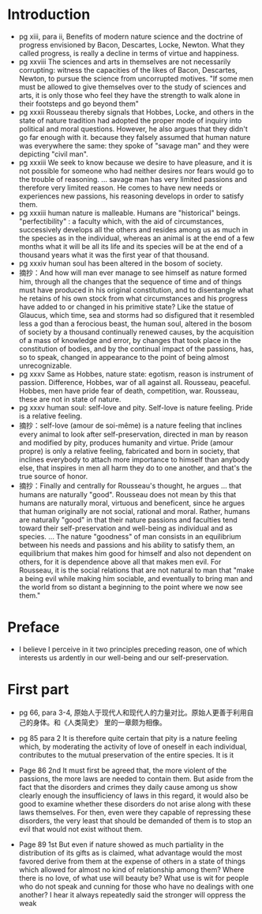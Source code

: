 # Introduction

* pg xiii, para ii,
  Benefits of modern nature science and the doctrine of progress envisioned
  by Bacon, Descartes, Locke, Newton. What they called progress, is really a decline in
  terms of virtue and happiness.
* pg xxviii The sciences and arts in themselves are not necessarily corrupting:
  witness the capacities of the likes of Bacon, Descartes, Newton, to pursue
  the science from uncorrupted motives. "If some men must be allowed to give
  themselves over to the study of sciences and arts, it is only those who feel
  they have the strength to walk alone in their footsteps and go beyond them"
* pg xxxii Rousseau thereby signals that Hobbes, Locke, and others in the state
  of nature tradition had adopted the proper mode of inquiry into political and
  moral questions. However, he also argues that they didn't go far enough with
  it. because they falsely assumed that human nature was everywhere the same:
  they spoke of "savage man" and they were depicting "civil man".
* pg xxxiii We seek to know because we desire to have pleasure, and it is not
  possible for someone who had neither desires nor fears would go to the trouble
  of reasoning. ... savage man has very limited passions and therefore very
  limited reason. He comes to have new needs or experiences new passions, his
  reasoning develops in order to satisfy them.
* pg xxxiii human nature is malleable. Humans are "historical" beings. "perfectibility"
  : a faculty which, with the aid of circumstances, successively develops all
  the others and resides among us as much in the species as in the individual,
  whereas an animal is at the end of a few months what it will be all its life
  and its species will be at the end of a thousand years what it was the first
  year of that thousand.
* pg xxxiv human soul has been altered in the bosom of society.
* 摘抄：And how will man ever manage to see himself as nature formed him, through
  all the changes that the sequence of time and of things must have produced
  in his original constitution, and to disentangle what he retains of his own
  stock from what circumstances and his progress have added to or changed in
  his primitive state? Like the statue of Glaucus, which time, sea and storms
  had so disfigured that it resembled less a god than a ferocious beast, the human
  soul, altered in the bosom of society by a thousand continually renewed causes,
  by the acquisition of a mass of knowledge and error, by changes that took place
  in the constitution of bodies, and by the continual impact of the passions, has,
  so to speak, changed in appearance to the point of being almost unrecognizable.
* pg xxxv Same as Hobbes, nature state: egotism, reason is instrument of passion.
  Difference, Hobbes, war of all against all. Rousseau, peaceful. Hobbes, men
  have pride fear of death, competition, war. Rousseau, these are not in state
  of nature.
* pg xxxv human soul: self-love and pity. Self-love is nature feeling. Pride is
  a relative feeling.
* 摘抄：self-love (amour de soi-même) is a nature feeling that inclines every
  animal to look after self-preservation, directed in man by reason and modified
  by pity, produces humanity and virtue. Pride (amour propre) is only a relative
  feeling, fabricated and born in society, that inclines everybody to attach
  more importance to himself than anybody else, that inspires in men all harm
  they do to one another, and that's the true source of honor.
* 摘抄：Finally and centrally for Rousseau's thought, he argues ... that humans
  are naturally "good". Rousseau does not mean by this that humans are naturally
  moral, virtuous and beneficent, since he argues that human originally are not
  social, rational and moral. Rather, humans are naturally "good" in that their
  nature passions and faculties tend toward their self-preservation and well-being
  as individual and as species. ... The nature "goodness" of man consists in
  an equilibrium between his needs and passions and his ability to satisfy them,
  an equilibrium that makes him good for himself and also not dependent on others,
  for it is dependence above all that makes men evil. For Rousseau, it is the
  social relations that are not natural to man that "make a being evil while making
  him sociable, and eventually to bring man and the world from so distant a
  beginning to the point where we now see them."

# Preface

* I believe I perceive in it two principles preceding reason, one of which
  interests us ardently in our well-being and our self-preservation.

# First part

* pg 66, para 3-4, 原始人于现代人和现代人的力量对比。原始人更善于利用自己的身体。和《人类简史》
  里的一章颇为相像。

* pg 85 para 2 It is therefore quite certain that pity is a nature feeling which,
  by moderating the activity of love of oneself in each individual, contributes
  to the mutual preservation of the entire species. It is it

* Page 86 2nd It must first be agreed that, the more violent of the passions,
  the more laws are needed to contain them. But aside from the fact that the
  disorders and crimes they daily cause among us show clearly enough the
  insufficiency of laws in this regard, it would also be good to examine
  whether these disorders do not arise along with these laws themselves. For
  then, even were they capable of repressing these disorders, the very least
  that should be demanded of them is to stop an evil that would not exist
  without them.

* Page 89 1st But even if nature showed as much partiality in the distribution
  of its gifts as is claimed, what advantage would the most favored derive from
  them at the expense of others in a state of things which allowed for almost no
  kind of relationship among them? Where there is no love, of what use will
  beauty be? What use is wit for people who do not speak and cunning for those
  who have no dealings with one another? I hear it always repeatedly said the
  stronger will oppress the weak
